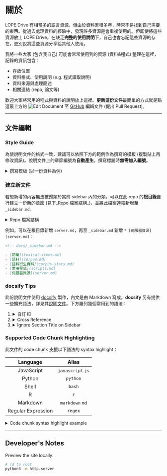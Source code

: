 
# 關於

LOPE Drive 有相當多的語言資源，但由於資料累積多年，時常不易找到自己需要的東西。從過去處理資料的經驗中，發現許多資源是會重複使用的。但即使將這些資源放上 LOPE Drive，在缺乏**完整的使用說明**下，自己也會忘記這些資源的存在，更別說將這些資源分享給其他人使用。

我將一些大家 (包含我自己) 可能會常常使用到的資源 (資料&程式) 整理在這裡，記錄的資訊包含：
- 存放位置
- 資料格式、使用說明 (e.g. 程式讀取說明)
- 資料來源與處理簡述
- 相關連結 (repo, 論文等)


歡迎大家將常用的程式與資料的說明放上這裡。**更新這份文件**最簡單的方式就是點選最上方的 ![Edit Document](https://github.githubassets.com/images/icons/emoji/memo.png ':class=emoji') 至 [GitHub](https://github.com) 編輯文件 (提出 Pull Request)。


---

## 文件編輯


### Style Guide

為使說明文件的格式一致，建議可以依照下方的範例作為撰寫的模板 (複製貼上再修改資訊)。說明文件上的章節編號為**自動產生**，撰寫標題時**無需加入編號**。

<details>
<summary>撰寫模板 (以一份資料為例)</summary>

````md
### 萌典詞條 <資料名稱>

- Retrieved: 2020-02-26
- 教育部萌典詞條
- [`/LOPERs/廖永賦/moe_dict/moe_lexical_items.json`](https://drive.google.com/file/d/1T_WJcWcaYVPhFWqIdAfup30-bauzxXVa)(2MB)

#### 資料格式

JSON array:

```json
["⺔", "⼁", "㑳", "㑳憋憋", "㑳擾", "㑿", "㒓", "㓦", "㓦劃", ...]
```

#### 資料讀取

```python
import json
with open("moe_lexical_items.json", encoding="utf-8") as f:
	words = json.load(f)
```

#### 資料來源與處理簡述

由 [g0v/moedict-data](https://github.com/g0v/moedict-data/blob/master/dict-revised.json) 取得原始字典檔資料 (`dict-revised.json`)，抽取每個項目的詞條 (`title`)
````

</details>


### 建立新文件

若想新增的內容無法被歸類於當前 sidebar 內的分類，可以在此 repo 的**根目錄**自行建立一份新的章節 (見下_Repo 檔案結構_)，並將此檔案連結新增至 `_sidebar.md`。

<details>
<summary>Repo 檔案結構</summary>

```bash
lopentu/resources
  ├── README.md           # 首頁 (url: /#/)
  ├── lexical-items.md    # 詞彙 (url: /#/lexical-items)
  ├── corpus.md           # 語料 (url: /#/corpus)
  ├── corpus-stats.md     # 語料衍生資料 (url: /#/corpus-stats)
  ├── scripts.md          # 常用程式 (url: /#/scripts)
  ├── _sidebar.md         # 頁面連結設定
  |                       # ==== 此線以下的檔案無需理會 ==== #
  ├── _navbar.md
  ├── index.html
  ├── js/
  └── _media/
```
</details>


例如，可以在根目錄新增 `server.md`，再至 `_sidebar.md` 新增 `* [伺服器資源](server.md)`：

```md
<!-- docs/_sidebar.md -->

- [詞彙](lexical-items.md)
- [語料](corpus.md)
- [語料衍生資料](corpus-stats.md)
- [常用程式](scripts.md)
- [伺服器資源](server.md)
```


### docsify Tips

此份說明文件使用 [docsify](https://docsify.js.org) 製作，內文是由 Markdown 寫成。**docsify** 另有提供一些擴充語法，詳見其[說明文件](https://docsify.js.org/#/helpers)。下方羅列幾個常用到的語法：

1.  <details>
    <summary>自訂 ID</summary>
    
    ```md
    ## 某標題  :id=custom-title-id

    Any text [](# ':id=custom-id-anchor')

    前往[某標題](#custom-title-id)、[Any text](#custom-id-anchor)
    ```

    ## 某標題  :id=custom-title-id

    Any text [](# ':id=custom-id-anchor')

    前往[某標題](#custom-title-id)、[Any text](#custom-id-anchor)

    </details>
1.  <details>
    <summary>Cross Reference</summary>
    
    - `corpus-stats.md`  
    ```md
    ## PTT 2007-12 Unigram/Bigram  :id=ptt-bigram-freq
    ```

    - `<Any-other-file>.md`  
    ```md
    前往[PTT 2007-12 Unigram/Bigram](/corpus-stats#ptt-bigram-freq)
    ```

        前往 [PTT 2007-12 Unigram/Bigram](/corpus-stats#ptt-bigram-freq)
    </details>
1.  <details>
    <summary>Ignore Section Title on Sidebar</summary>

    ```md
    ## This title is shown on the sidebar

    ### This one is not {docsify-ignore}
    ```
    </details>


### Supported Code Chunk Highlighting

此文件的 code chunk 支援以下語法的 syntax highlight：

|      Language      |       Alias      |
|:------------------:|:----------------:|
|     JavaScript     | `javascript` `js`|
|       Python       |     `python`     |
|        Shell       |      `bash`      |
|          R         |        `r`       |
|      Markdown      | `markdown` `md`  |
| Regular Expression |      `regex`     |



<details>
<summary>Code chunk syntax highlight example</summary>

````md
##### A chunk of Python code

This is **Markdown** content.

```python
# This is python code
name = "Liao"
print(f"Hello, {name}!")
```
````

##### A chunk of Python code

This is **Markdown** content.

```python
# This is python code
name = "Liao"
print(f"Hello, {name}!")
```
</details>





---

## Developer's Notes

Preview the site locally:

```bash
# cd to root
python3 -m http.server
```


<!-- 
<style>
/* Close Auto-numbering */
h2:before, h3:before {
	content: "";
	padding-right: 0;
}
</style>
-->